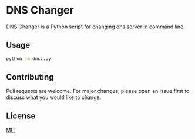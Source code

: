 # DNS Changer

DNS Changer is a Python script for changing dns server in command line.


## Usage

```bash
python -m dnsc.py
```


## Contributing
Pull requests are welcome. For major changes, please open an issue first to discuss what you would like to change.


## License
[MIT](https://choosealicense.com/licenses/mit/) [](https://img.shields.io/github/license/erfansaberi/DNSChanger?style=flat-square)
